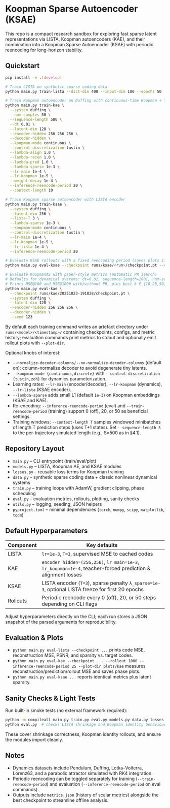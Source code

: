# Koopman Sparse Autoencoder (KSAE)

This repo is a compact research sandbox for exploring fast sparse latent representations via LISTA, Koopman autoencoders (KAE), and their combination into a Koopman Sparse Autoencoder (KSAE) with periodic reencoding for long-horizon stability.

## Quickstart

```bash
pip install -e .[develop]

# Train LISTA on synthetic sparse coding data
python main.py train-lista --dict-dim 400 --input-dim 100 --epochs 50

# Train Koopman autoencoder on Duffing with continuous-time Koopman + Tustin, and conservative LRs
python main.py train-kae \
  --system duffing \
  --num-samples 50 \
  --sequence-length 500 \
  --dt 0.01 \
  --latent-dim 128 \
  --encoder-hidden 256 256 256 \
  --decoder-hidden \
  --koopman-mode continuous \
  --control-discretization tustin \
  --lambda-align 1.0 \
  --lambda-recon 1.0 \
  --lambda-pred 1.0 \
  --lambda-sparse 1e-3 \
  --lr-main 1e-4 \
  --lr-koopman 1e-5 \
  --weight-decay 1e-4 \
  --inference-reencode-period 20 \
  --context-length 10 

# Train Koopman sparse autoencoder with LISTA encoder
python main.py train-ksae \
  --system duffing \
  --latent-dim 256 \
  --lista-T 3 \
  --lambda-sparse 1e-3 \
  --koopman-mode continuous \
  --control-discretization tustin \
  --lr-main 1e-4 \
  --lr-koopman 1e-5 \
  --lr-lista 1e-4 \
  --inference-reencode-period 20

# Evaluate KSAE rollouts with a fixed reencoding period (saves plots if provided)
python main.py eval-ksae --checkpoint runs/ksae/<run>/checkpoint.pt --rollout 1000 --inference-reencode-period 25 --plot-dir plots/ksae/<run> --max-plots 100

# Evaluate KoopmanAE with paper-style metrics (automatic PR search)
# Defaults for dynamical systems: dt=0.01, sequence-length=1001, num-samples=50, rollout=1000
# Prints MSE@100 and MSE@1000 with/without PR, plus best k ∈ {10,25,50,100}
python main.py eval-kae \
  --checkpoint runs/kae/20251023-191828/checkpoint.pt \
  --system duffing \
  --latent-dim 128 \
  --encoder-hidden 256 256 256 \
  --decoder-hidden \
  --seed 123
```

By default each training command writes an artefact directory under `runs/<model>/<timestamp>/` containing checkpoints, configs, and metric history; evaluation commands print metrics to stdout and optionally emit rollout plots with `--plot-dir`.

Optional knobs of interest:
- `--normalize-decoder-columns/--no-normalize-decoder-columns` (default on): column-normalize decoder to avoid degenerate tiny latents.
- `--koopman-mode {continuous,discrete}` with `--control-discretization {tustin,zoh}` for dynamics parameterization.
- Learning rates: `--lr-main` (encoder/decoder), `--lr-koopman` (dynamics), `--lr-lista` (KSAE encoder).
- `--lambda-sparse` adds small L1 (default `1e-3`) on Koopman embeddings (KSAE and KAE).
- Re-encoding: `--inference-reencode-period` (eval) and `--train-reencode-period` (training) support 0 (off), 20, or 50 as beneficial settings.
 - Training windows: `--context-length T` samples windowed minibatches of length T prediction steps (uses T+1 states). Set `--sequence-length S` to the per-trajectory simulated length (e.g., S=500 as in §4.1).

## Repository Layout

- `main.py` – CLI entrypoint (train/eval/plot)
- `models.py` – LISTA, Koopman AE, and KSAE modules
- `losses.py` – reusable loss terms for Koopman training
- `data.py` – synthetic sparse coding data + classic nonlinear dynamical systems
- `train.py` – training loops with AdamW, gradient clipping, phase scheduling
- `eval.py` – evaluation metrics, rollouts, plotting, sanity checks
- `utils.py` – logging, seeding, JSON helpers
- `pyproject.toml` – minimal dependencies (`torch`, `numpy`, `scipy`, `matplotlib`, `tqdm`)

## Default Hyperparameters

| Component | Key defaults |
|-----------|--------------|
| LISTA | `lr=1e-3`, `T=3`, supervised MSE to cached codes |
| KAE | `encoder_hidden=(256,256)`, `lr_main=1e-3`, `lr_koopman=1e-4`, teacher-forced prediction & alignment losses |
| KSAE | LISTA encoder (`T=3`), sparse penalty `λ_sparse=1e-3`, optional LISTA freeze for first 20 epochs |
| Rollouts | Periodic reencode every 0 (off), 20, or 50 steps depending on CLI flags |

Adjust hyperparameters directly on the CLI; each run stores a JSON snapshot of the parsed arguments for reproducibility.

## Evaluation & Plots

- `python main.py eval-lista --checkpoint ...` prints code MSE, reconstruction MSE, PSNR, and sparsity vs. target codes.
- `python main.py eval-kae --checkpoint ... --rollout 1000 --inference-reencode-period 25 --plot-dir plots/kae` measures reconstruction/prediction/rollout MSE and saves phase plots.
- `python main.py eval-ksae ...` reports identical metrics plus latent sparsity.

## Sanity Checks & Light Tests

Run built-in smoke tests (no external framework required):

```bash
python -m compileall main.py train.py eval.py models.py data.py losses.py utils.py
python eval.py  # checks LISTA shrinkage and Koopman identity behaviour
```

These cover shrinkage correctness, Koopman identity rollouts, and ensure the modules import cleanly.

## Notes

- Dynamics datasets include Pendulum, Duffing, Lotka–Volterra, Lorenz63, and a parabolic attractor simulated with RK4 integration.
- Periodic reencoding can be toggled separately for training (`--train-reencode-period`) and evaluation (`--inference-reencode-period` on eval commands).
- Outputs include `metrics.json` (history of scalar metrics) alongside the best checkpoint to streamline offline analysis.
